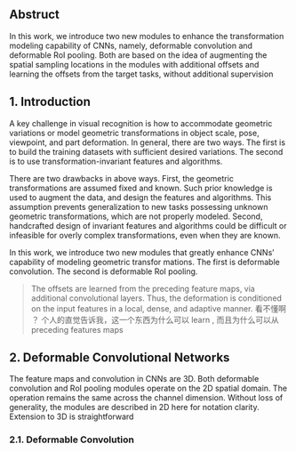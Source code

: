 ## Abstruct
 In
this work, we introduce two new modules to enhance the
transformation modeling capability of CNNs, namely, deformable convolution and deformable RoI pooling. Both
are based on the idea of augmenting the spatial sampling
locations in the modules with additional offsets and learning the offsets from the target tasks, without additional
supervision

## 1. Introduction
A key challenge in visual recognition is how to accommodate geometric variations or model geometric transformations in object scale, pose, viewpoint, and part deformation. In general, there are two ways. The first is to build the
training datasets with sufficient desired variations.
The second is to use transformation-invariant features and algorithms.

There are two drawbacks in above ways. First, the geometric transformations are assumed fixed and known. Such prior knowledge is used to augment the data, and design the
features and algorithms. This assumption prevents generalization to new tasks possessing unknown geometric transformations, which are not properly modeled. Second, handcrafted design of invariant features and algorithms could be
difficult or infeasible for overly complex transformations,
even when they are known.



In this work, we introduce two new modules that greatly
enhance CNNs’ capability of modeling geometric transfor
mations. The first is deformable convolution.
The second is deformable RoI pooling.



> The offsets are learned from the preceding feature maps, via additional
convolutional layers. Thus, the deformation is conditioned
on the input features in a local, dense, and adaptive manner. 看不懂啊 ？
> 个人的直觉告诉我，这一个东西为什么可以 learn , 而且为什么可以从preceding features maps


## 2. Deformable Convolutional Networks
The feature maps and convolution in CNNs are 3D. Both
deformable convolution and RoI pooling modules operate
on the 2D spatial domain. The operation remains the same
across the channel dimension. Without loss of generality,
the modules are described in 2D here for notation clarity.
Extension to 3D is straightforward

### 2.1. Deformable Convolution
